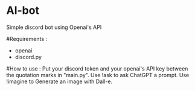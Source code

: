 # AI-bot
Simple discord bot using Openai's API

#Requirements :
- openai
- discord.py

#How to use :
Put your discord token and your openai's API key between the quotation marks in "main.py". 
Use !ask to ask ChatGPT a prompt.
Use !imagine to Generate an image with Dall-e.
